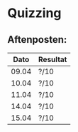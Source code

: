 # Quizzing

## Aftenposten:
| Dato  | Resultat |
|-------|----------|
| 09.04 | ?/10     |
| 10.04 | ?/10     |
| 11.04 | ?/10     |
| 14.04 | ?/10     |
| 15.04 | ?/10     |
